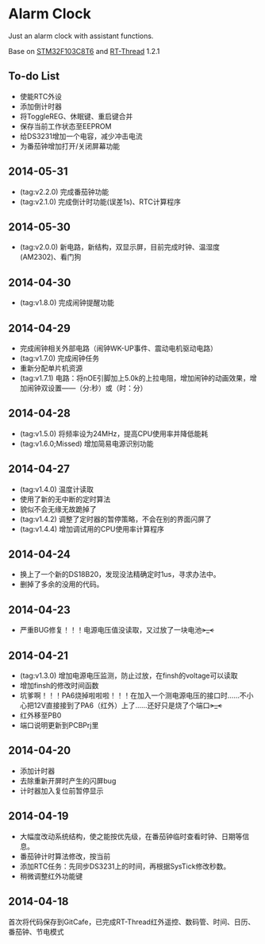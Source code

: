 # Alarm Clock #
Just an alarm clock with assistant functions.

Base on [STM32F103C8T6](http://www.st.com/web/catalog/mmc/FM141/SC1169/SS1031/LN1565) and [RT-Thread](http://www.rt-thread.org/) 1.2.1

## To-do List ##
- 使能RTC外设
- 添加倒计时器
- 将ToggleREG、休眠键、重启键合并
- 保存当前工作状态至EEPROM
- 给DS3231增加一个电容，减少冲击电流
- 为番茄钟增加打开/关闭屏幕功能

## 2014-05-31 ##
- (tag:v2.2.0) 完成番茄钟功能
- (tag:v2.1.0) 完成倒计时功能(误差1s)、RTC计算程序

## 2014-05-30 ##
- (tag:v2.0.0) 新电路，新结构，双显示屏，目前完成时钟、温湿度(AM2302)、看门狗

## 2014-04-30 ##
- (tag:v1.8.0) 完成闹钟提醒功能

## 2014-04-29 ##
- 完成闹钟相关外部电路（闹钟WK-UP事件、震动电机驱动电路）
- (tag:v1.7.0) 完成闹钟任务 
- 重新分配单片机资源
- (tag:v1.7.1) 电路：将nOE引脚加上5.0k的上拉电阻，增加闹钟的动画效果，增加闹钟双设置——（分:秒）或（时：分）

## 2014-04-28 ##
- (tag:v1.5.0) 将频率设为24MHz，提高CPU使用率并降低能耗 
- (tag:v1.6.0;Missed) 增加简易电源识别功能 

## 2014-04-27 ##
- (tag:v1.4.0) 温度计读取
- 使用了新的无中断的定时算法
- 貌似不会无缘无故跪掉了
- (tag:v1.4.2) 调整了定时器的暂停策略，不会在别的界面闪屏了
- (tag:v1.4.4) 增加调试用的CPU使用率计算程序

## 2014-04-24 ##
- 换上了一个新的DS18B20，发现没法精确定时1us，寻求办法中。
- 删掉了多余的没用的代码。

## 2014-04-23 ##
- 严重BUG修复！！！电源电压值没读取，又过放了一块电池~~>_<~~

## 2014-04-21 ##
- (tag:v1.3.0) 增加电源电压监测，防止过放，在finsh的voltage可以读取
- 增加finsh的修改时间函数
- 坑爹啊！！！PA6烧掉啦啦啦！！！在加入一个测电源电压的接口时……不小心把12V直接接到了PA6（红外）上了……还好只是烧了个端口~~~~>_<~~~~
- 红外移至PB0
- 端口说明更新到PCBPrj里

## 2014-04-20 ##
- 添加计时器
- 去除重新开屏时产生的闪屏bug
- 计时器加入复位前暂停显示

## 2014-04-19 ##
- 大幅度改动系统结构，使之能按优先级，在番茄钟临时查看时钟、日期等信息。
- 番茄钟计时算法修改，按当前
- 添加RTC任务：先同步DS3231上的时间，再根据SysTick修改秒数。
- 稍微调整红外功能键

## 2014-04-18 ##
首次将代码保存到GitCafe，已完成RT-Thread红外遥控、数码管、时间、日历、番茄钟、节电模式
